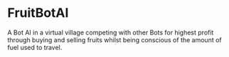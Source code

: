 # FruitBotAI
A Bot AI in a virtual village competing with other Bots for highest profit through buying and selling fruits whilst being conscious of the amount of fuel used to travel. 
